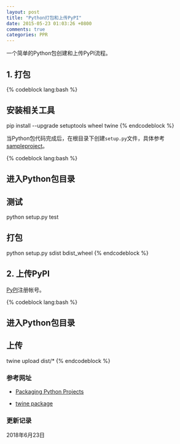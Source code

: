 ```yaml
---
layout: post
title: "Python打包和上传PyPI"
date: 2015-05-23 01:03:26 +0800
comments: true
categories: PPR
---
```


一个简单的Python包创建和上传PyPI流程。

## 1. 打包 ##

{% codeblock lang:bash %}
## 安装相关工具
pip install --upgrade setuptools wheel twine
{% endcodeblock %}

<!--more-->

当Python包代码完成后，在根目录下创建`setup.py`文件，具体参考[sampleproject](https://github.com/pypa/sampleproject/blob/master/setup.py)。

{% codeblock lang:bash %}
## 进入Python包目录
## 测试
python setup.py test

## 打包
python setup.py sdist bdist_wheel
{% endcodeblock %}

## 2. 上传PyPI ##

[PyPI](https://pypi.org/)注册帐号。

{% codeblock lang:bash %}
## 进入Python包目录
## 上传
twine upload dist/*
{% endcodeblock %}

### <a id="Ref">参考网址</a> ###

* [Packaging Python Projects](https://packaging.python.org/tutorials/packaging-projects/)

* [twine package](https://pypi.org/project/twine/)

### 更新记录 ###

2018年6月23日



